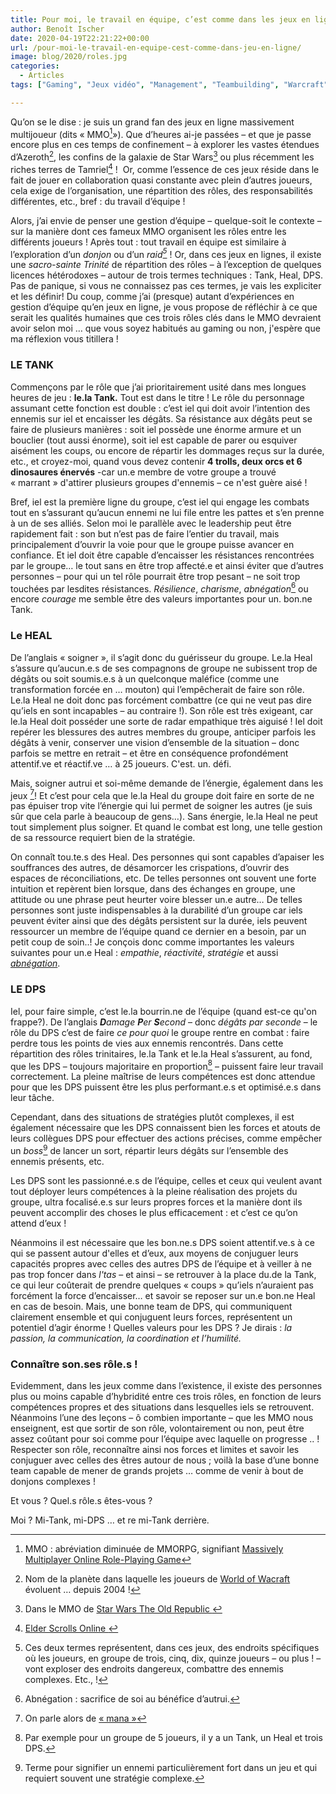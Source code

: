 ```yaml
---
title: Pour moi, le travail en équipe, c’est comme dans les jeux en ligne …
author: Benoît Ischer
date: 2020-04-19T22:21:22+00:00
url: /pour-moi-le-travail-en-equipe-cest-comme-dans-jeu-en-ligne/
image: blog/2020/roles.jpg
categories:
  - Articles
tags: ["Gaming", "Jeux vidéo", "Management", "Teambuilding", "Warcraft"]

---
```

Qu’on se le dise&nbsp;: je suis un grand fan des jeux en ligne massivement multijoueur (dits «&nbsp;MMO[^1]»). Que d’heures ai-je passées – et que je passe encore plus en ces temps de confinement – à explorer les vastes étendues d’Azeroth[^2], les confins de la galaxie de Star Wars[^3] ou plus récemment les riches terres de Tamriel[^4]&nbsp;!&nbsp; Or, comme l’essence de ces jeux réside dans le fait de jouer en collaboration quasi constante avec plein d’autres joueurs, cela exige de l’organisation, une répartition des rôles, des responsabilités différentes, etc., bref&nbsp;: du travail d’équipe&nbsp;! 

Alors, j’ai envie de penser une gestion d’équipe – quelque-soit le contexte – sur la manière dont ces fameux MMO organisent les rôles entre les différents joueurs&nbsp;! Après tout&nbsp;: tout travail en équipe est similaire à l’exploration d’un _donjon_ ou d’un _raid[^5]&nbsp;_! Or, dans ces jeux en lignes, il existe une _sacro-sainte Trinité_ de répartition des rôles – à l’exception de quelques licences hétérodoxes – autour de trois termes techniques&nbsp;: Tank, Heal, DPS. Pas de panique, si vous ne connaissez pas ces termes, je vais les expliciter et les définir! Du coup, comme j’ai (presque) autant d’expériences en gestion d’équipe qu’en jeux en ligne, je vous propose de réfléchir à ce que serait les qualités humaines que ces trois rôles clés dans le MMO devraient avoir selon moi … que vous soyez habitués au gaming ou non, j'espère que ma réflexion vous titillera ! 


### LE TANK 

Commençons par le rôle que j’ai prioritairement usité dans mes longues heures de jeu : **le.la Tank.** Tout est dans le titre ! Le rôle du personnage assumant cette fonction est double : c’est iel qui doit avoir l’intention des ennemis sur iel et encaisser les dégâts. Sa résistance aux dégâts peut se faire de plusieurs manières : soit iel possède une énorme armure et un bouclier (tout aussi énorme), soit iel est capable de parer ou esquiver aisément les coups, ou encore de répartir les dommages reçus sur la durée, etc., et croyez-moi, quand vous devez contenir **4 trolls, deux orcs et 6 dinosaures énervés** -car un.e membre de votre groupe a trouvé « marrant » d'attirer plusieurs groupes d'ennemis &#8211; ce n'est guère aisé ! 

Bref, iel est la première ligne du groupe, c’est iel qui engage les combats tout en s’assurant qu’aucun ennemi ne lui file entre les pattes et s’en prenne à un de ses alliés. Selon moi le parallèle avec le leadership peut être rapidement fait : son but n’est pas de faire l’entier du travail, mais principalement d’ouvrir la voie pour que le groupe puisse avancer en confiance. Et iel doit être capable d’encaisser les résistances rencontrées par le groupe&#8230; le tout sans en être trop affecté.e et ainsi éviter que d’autres personnes – pour qui un tel rôle pourrait être trop pesant – ne soit trop touchées par lesdites résistances. _Résilience_, _charisme_, _abnégation_[^6] ou encore _courage_ me semble être des valeurs importantes pour un. bon.ne Tank.

### Le HEAL 

De l’anglais « soigner », il s’agit donc du guérisseur du groupe. Le.la Heal s’assure qu’aucun.e.s de ses compagnons de groupe ne subissent trop de dégâts ou soit soumis.e.s à un quelconque maléfice (comme une transformation forcée en &#8230; mouton) qui l’empêcherait de faire son rôle. Le.la Heal ne doit donc pas forcément combattre (ce qui ne veut pas dire qu’iels en sont incapables – au contraire !). Son rôle est très exigeant, car le.la Heal doit posséder une sorte de radar empathique très aiguisé ! Iel doit repérer les blessures des autres membres du groupe, anticiper parfois les dégâts à venir, conserver une vision d’ensemble de la situation – donc parfois se mettre en retrait – et être en conséquence profondément attentif.ve et réactif.ve &#8230; à 25 joueurs. C'est. un. défi.

Mais, soigner autrui et soi-même demande de l’énergie, également dans les jeux [^7]! Et c’est pour cela que le.la Heal du groupe doit faire en sorte de ne pas épuiser trop vite l’énergie qui lui permet de soigner les autres (je suis sûr que cela parle à beaucoup de gens…). Sans énergie, le.la Heal ne peut tout simplement plus soigner. Et quand le combat est long, une telle gestion de sa ressource requiert bien de la stratégie. 

On connaît tou.te.s des Heal. Des personnes qui sont capables d’apaiser les souffrances des autres, de désamorcer les crispations, d’ouvrir des espaces de réconciliations, etc. De telles personnes ont souvent une forte intuition et repèrent bien lorsque, dans des échanges en groupe, une attitude ou une phrase peut heurter voire blesser un.e autre… De telles personnes sont juste indispensables à la durabilité d’un groupe car iels peuvent éviter ainsi que des dégâts persistent sur la durée, iels peuvent ressourcer un membre de l’équipe quand ce dernier en a besoin, par un petit coup de soin..! Je conçois donc comme importantes les valeurs suivantes pour un.e Heal : _empathie_, _réactivité_, _stratégie_ et aussi [_abnégation_](https://www.larousse.fr/dictionnaires/francais/abn%C3%A9gation/129).

### LE DPS

Iel, pour faire simple, c’est le.la bourrin.ne de l’équipe (quand est-ce qu'on frappe?). De l’anglais _**D**amage **P**er **S**econd_ – donc _dégâts par seconde_ – le rôle du DPS c’est de faire _ce pour quoi_ le groupe rentre en combat : faire perdre tous les points de vies aux ennemis rencontrés. Dans cette répartition des rôles trinitaires, le.la Tank et le.la Heal s’assurent, au fond, que les DPS – toujours majoritaire en proportion[^8] – puissent faire leur travail correctement. La pleine maîtrise de leurs compétences est donc attendue pour que les DPS puissent être les plus performant.e.s et optimisé.e.s dans leur tâche.

Cependant, dans des situations de stratégies plutôt complexes, il est également nécessaire que les DPS connaissent bien les forces et atouts de leurs collègues DPS pour effectuer des actions précises, comme empêcher un _boss_[^9] de lancer un sort, répartir leurs dégâts sur l’ensemble des ennemis présents, etc.

Les DPS sont les passionné.e.s de l’équipe, celles et ceux qui veulent avant tout déployer leurs compétences à la pleine réalisation des projets du groupe, ultra focalisé.e.s sur leurs propres forces et la manière dont ils peuvent accomplir des choses le plus efficacement : et c’est ce qu’on attend d’eux !

Néanmoins il est nécessaire que les bon.ne.s DPS soient attentif.ve.s à ce qui se passent autour d'elles et d’eux, aux moyens de conjuguer leurs capacités propres avec celles des autres DPS de l’équipe et à veiller à ne pas trop foncer dans _l'tas_ – et ainsi – se retrouver à la place du.de la Tank, ce qui leur coûterait de prendre quelques « coups » qu’iels n’auraient pas forcément la force d’encaisser… et savoir se reposer sur un.e bon.ne Heal en cas de besoin. Mais, une bonne team de DPS, qui communiquent clairement ensemble et qui conjuguent leurs forces, représentent un potentiel d’agir énorme ! Quelles valeurs pour les DPS ? Je dirais : _la passion, la communication, la coordination et l’humilité._ 

### Connaître son.ses rôle.s&nbsp;!

Evidemment, dans les jeux comme dans l’existence, il existe des personnes plus ou moins capable d’hybridité entre ces trois rôles, en fonction de leurs compétences propres et des situations dans lesquelles iels se retrouvent. Néanmoins l’une des leçons – ô combien importante – que les MMO nous enseignent, est que sortir de son rôle, volontairement ou non, peut être assez coûtant pour soi comme pour l’équipe avec laquelle on progresse .. ! Respecter son rôle, reconnaître ainsi nos forces et limites et savoir les conjuguer avec celles des êtres autour de nous ; voilà la base d’une bonne team capable de mener de grands projets … comme de venir à bout de donjons complexes ! 

Et vous&nbsp;? Quel.s rôle.s êtes-vous&nbsp;? 

Moi ? Mi-Tank, mi-DPS … et re mi-Tank derrière.  


[^1]: MMO&nbsp;: abréviation diminuée de MMORPG, signifiant [Massively Multiplayer Online Role-Playing Game](https://fr.wikipedia.org/wiki/Jeu_en_ligne_massivement_multijoueur)

[^2]: Nom de la planète dans laquelle les joueurs de [World of Wacraft](https://worldofwarcraft.com/fr-fr/) évoluent … depuis 2004 !

[^3]: Dans le MMO de [Star Wars The Old Republic ](https://www.swtor.com/)

[^4]: [Elder Scrolls Online ](https://www.elderscrollsonline.com/fr/home)

[^5]: Ces deux termes représentent, dans ces jeux, des endroits spécifiques où les joueurs, en groupe de trois, cinq, dix, quinze joueurs – ou plus&nbsp;! – vont exploser des endroits dangereux, combattre des ennemis complexes. Etc.,&nbsp;!

[^6]: Abnégation&nbsp;: sacrifice de soi au bénéfice d’autrui. 

[^7]: On parle alors de [«&nbsp;mana&nbsp;»](https://fr.wikipedia.org/wiki/Mana_(spiritualit%C3%A9))

[^8]: Par exemple pour un groupe de 5 joueurs, il y a un Tank, un Heal et trois DPS. 

[^9]: Terme pour signifier un ennemi particulièrement fort dans un jeu et qui requiert souvent une stratégie complexe.